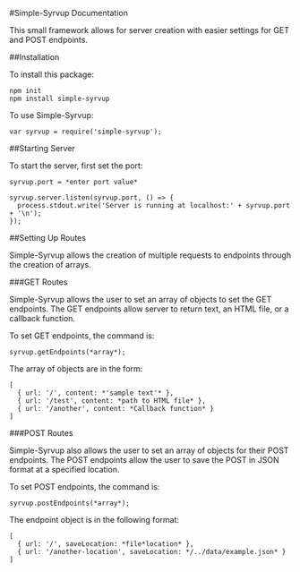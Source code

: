#Simple-Syrvup Documentation

This small framework allows for server creation with easier settings for GET and POST endpoints.

##Installation

To install this package:

```
npm init
npm install simple-syrvup
```

To use Simple-Syrvup:
```
var syrvup = require('simple-syrvup');
```

##Starting Server

To start the server, first set the port:
```
syrvup.port = *enter port value*
```
```
syrvup.server.listen(syrvup.port, () => {
  process.stdout.write('Server is running at localhost:' + syrvup.port + '\n');
});
```

##Setting Up Routes

Simple-Syrvup allows the creation of multiple requests to endpoints through the creation of arrays.

###GET Routes

Simple-Syrvup allows the user to set an array of objects to set the GET endpoints.
The GET endpoints allow server to return text, an HTML file, or a callback function.

To set GET endpoints, the command is:
```
syrvup.getEndpoints(*array*);
```

The array of objects are in the form:
```
[
  { url: '/', content: *'sample text'* },
  { url: '/test', content: *path to HTML file* },
  { url: '/another', content: *Callback function* }
]
```

###POST Routes

Simple-Syrvup also allows the user to set an array of objects for their POST endpoints.
The POST endpoints allow the user to save the POST in JSON format at a specified location.

To set POST endpoints, the command is:
```
syrvup.postEndpoints(*array*);
```

The endpoint object is in the following format:
```
[
  { url: '/', saveLocation: *file*location* },
  { url: '/another-location', saveLocation: */../data/example.json* }
]
```

